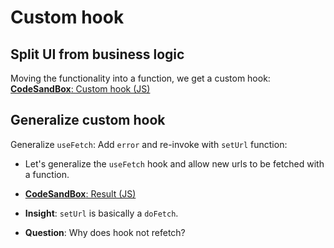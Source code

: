 # Custom hook

## Split UI from business logic

Moving the functionality into a function, we get a custom hook: [**CodeSandBox**: Custom hook (JS)](https://codesandbox.io/s/fetch-movies-custom-hook-q5n98)

## Generalize custom hook

Generalize `useFetch`: Add `error` and re-invoke with `setUrl` function:

- Let's generalize the `useFetch` hook and allow new urls to be fetched with a function.
- [**CodeSandBox**: Result (JS)](https://codesandbox.io/s/fetch-data-generalized-custom-hook-jffu6)

- **Insight**: `setUrl` is basically a `doFetch`.
- **Question**: Why does hook not refetch?